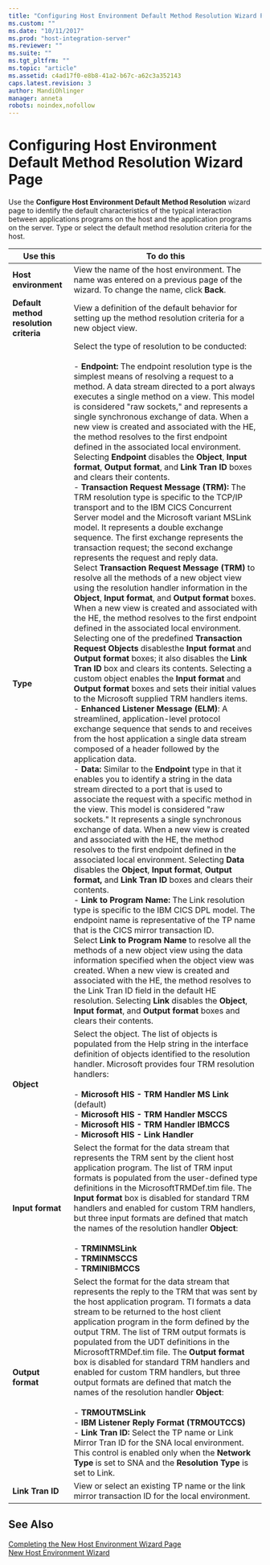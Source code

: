 ```yaml
---
title: "Configuring Host Environment Default Method Resolution Wizard Page1 | Microsoft Docs"
ms.custom: ""
ms.date: "10/11/2017"
ms.prod: "host-integration-server"
ms.reviewer: ""
ms.suite: ""
ms.tgt_pltfrm: ""
ms.topic: "article"
ms.assetid: c4ad17f0-e8b8-41a2-b67c-a62c3a352143
caps.latest.revision: 3
author: MandiOhlinger
manager: anneta
robots: noindex,nofollow
---
```

# Configuring Host Environment Default Method Resolution Wizard Page
Use the **Configure Host Environment Default Method Resolution** wizard page to identify the default characteristics of the typical interaction between applications programs on the host and the application programs on the server. Type or select the default method resolution criteria for the host.  
  
|Use this|To do this|  
|--------------|----------------|  
|**Host environment**|View the name of the host environment. The name was entered on a previous page of the wizard. To change the name, click **Back**.|  
|**Default method resolution criteria**|View a definition of the default behavior for setting up the method resolution criteria for a new object view.|  
|**Type**|Select the type of resolution to be conducted:<br /><br /> -   **Endpoint:** The endpoint resolution type is the simplest means of resolving a request to a method. A data stream directed to a port always executes a single method on a view. This model is considered "raw sockets," and represents a single synchronous exchange of data. When a new view is created and associated with the HE, the method resolves to the first endpoint defined in the associated local environment. Selecting **Endpoint** disables the **Object**, **Input format**, **Output format**, and **Link Tran ID** boxes and clears their contents.<br />-   **Transaction Request Message (TRM):** The TRM resolution type is specific to the TCP/IP transport and to the IBM CICS Concurrent Server model and the Microsoft variant MSLink model. It represents a double exchange sequence. The first exchange represents the transaction request; the second exchange represents the request and reply data.<br />     Select **Transaction Request Message (TRM)** to resolve all the methods of a new object view using the resolution handler information in the **Object**, **Input format**, and **Output format** boxes. When a new view is created and associated with the HE, the method resolves to the first endpoint defined in the associated local environment. Selecting one of the predefined **Transaction Request Objects** disablesthe **Input format** and **Output format** boxes; it also disables the **Link Tran ID** box and clears its contents. Selecting a custom object enables the **Input format** and **Output format** boxes and sets their initial values to the Microsoft supplied TRM handlers items.<br />-   **Enhanced Listener Message (ELM)**: A streamlined, application-level protocol exchange sequence that sends to and receives from the host application a single data stream composed of a header followed by the application data.<br />-   **Data:** Similar to the **Endpoint** type in that it enables you to identify a string in the data stream directed to a port that is used to associate the request with a specific method in the view. This model is considered "raw sockets." It represents a single synchronous exchange of data. When a new view is created and associated with the HE, the method resolves to the first endpoint defined in the associated local environment. Selecting **Data** disables the **Object**, **Input format**, **Output format,** and **Link Tran ID** boxes and clears their contents.<br />-   **Link to Program Name:** The Link resolution type is specific to the IBM CICS DPL model. The endpoint name is representative of the TP name that is the CICS mirror transaction ID.<br />     Select **Link to Program Name** to resolve all the methods of a new object view using the data information specified when the object view was created. When a new view is created and associated with the HE, the method resolves to the Link Tran ID field in the default HE resolution. Selecting **Link** disables the **Object**, **Input format**, and **Output format** boxes and clears their contents.|  
|**Object**|Select the object. The list of objects is populated from the Help string in the interface definition of objects identified to the resolution handler. Microsoft provides four TRM resolution handlers:<br /><br /> -   **Microsoft HIS - TRM Handler MS Link** (default)<br />-   **Microsoft HIS - TRM Handler MSCCS**<br />-   **Microsoft HIS - TRM Handler IBMCCS**<br />-   **Microsoft HIS - Link Handler**|  
|**Input format**|Select the format for the data stream that represents the TRM sent by the client host application program. The list of TRM input formats is populated from the user-defined type definitions in the MicrosoftTRMDef.tim file. The **Input format** box is disabled for standard TRM handlers and enabled for custom TRM handlers, but three input formats are defined that match the names of the resolution handler **Object**:<br /><br /> -   **TRMINMSLink**<br />-   **TRMINMSCCS**<br />-   **TRMINIBMCCS**|  
|**Output format**|Select the format for the data stream that represents the reply to the TRM that was sent by the host application program. TI formats a data stream to be returned to the host client application program in the form defined by the output TRM. The list of TRM output formats is populated from the UDT definitions in the MicrosoftTRMDef.tim file. The **Output format** box is disabled for standard TRM handlers and enabled for custom TRM handlers, but three output formats are defined that match the names of the resolution handler **Object**:<br /><br /> -   **TRMOUTMSLink**<br />-   **IBM Listener Reply Format (TRMOUTCCS)**<br />-   **Link Tran ID:** Select the TP name or Link Mirror Tran ID for the SNA local environment. This control is enabled only when the **Network Type** is set to SNA and the **Resolution Type** is set to Link.|  
|**Link Tran ID**|View or select an existing TP name or the link mirror transaction ID for the local environment.|  
  
## See Also  
 [Completing the New Host Environment Wizard Page](../core/completing-the-new-host-environment-wizard-page.md)   
 [New Host Environment Wizard](../core/new-host-environment-wizard.md)